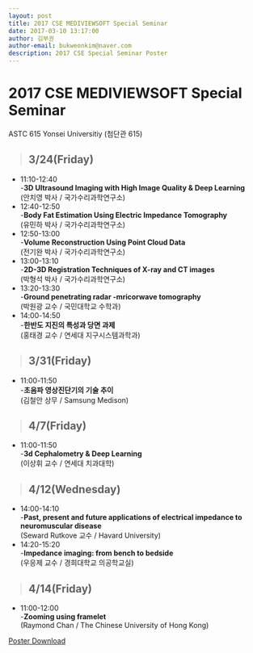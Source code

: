 ```yaml
---
layout: post
title: 2017 CSE MEDIVIEWSOFT Special Seminar
date: 2017-03-10 13:17:00
author: 김부권
author-email: bukweonkim@naver.com
description: 2017 CSE Special Seminar Poster
---
```

# 2017 CSE MEDIVIEWSOFT Special Seminar
ASTC 615 Yonsei Universitiy (첨단관 615)

>## 3/24(Friday)
* 11:10-12:40   
-**3D Ultrasound Imaging with High Image Quality & Deep Learning**  
(안치영 박사 / 국가수리과학연구소)
* 12:40-12:50   
-**Body Fat Estimation Using Electric Impedance Tomography**  
(유민하 박사 / 국가수리과학연구소)
* 12:50-13:00   
-**Volume Reconstruction Using Point Cloud Data**  
(전기완 박사 / 국가수리과학연구소)
* 13:00-13:10   
-**2D-3D Registration Techniques of X-ray and CT images**  
(박형석 박사 / 국가수리과학연구소)
* 13:20-13:30   
-**Ground penetrating radar -mricorwave tomography**  
(박원광 교수 / 국민대학교 수학과)
* 14:00-14:50   
-**한반도 지진의 특성과 당면 과제**  
(홍태경 교수 / 연세대 지구시스템과학과)

>## 3/31(Friday)
* 11:00-11:50   
-**초음파 영상진단기의 기술 추이**  
(김철안 상무 / Samsung Medison)

>## 4/7(Friday)
* 11:00-11:50   
-**3d Cephalometry & Deep Learning**  
(이상휘 교수 / 연세대 치과대학)

>## 4/12(Wednesday)
* 14:00-14:10   
-**Past, present and future applications of electrical impedance to neuromuscular disease**  
(Seward Rutkove 교수 / Havard University)
* 14:20-15:20   
-**Impedance imaging: from bench to bedside**  
(우응제 교수 / 경희대학교 의공학교실)

>## 4/14(Friday)
* 11:00-12:00   
-**Zooming using framelet**  
(Raymond Chan / The Chinese University of Hong Kong)


[Poster Download](https://mediviewsoft.github.io/assets/data/2017-03-10/poster3.pdf)
